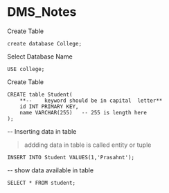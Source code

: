 # DMS_Notes
Create Table 

```create database College;```

Select Database Name 
```
USE college;
```

Create Table
```
CREATE table Student(
	**-- 	keyword should be in capital  letter**
	id INT PRIMARY KEY,	  
    name VARCHAR(255)	-- 255 is length here
);
```

-- Inserting data in table 
> addding data in table is called entity  or tuple 
```
INSERT INTO Student VALUES(1,'Prasahnt');
```

-- show data available in table 
```
SELECT * FROM student;
```
